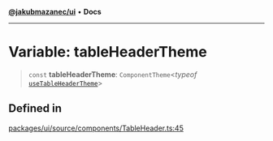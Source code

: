 [**@jakubmazanec/ui**](../README.md) • **Docs**

---

# Variable: tableHeaderTheme

> `const` **tableHeaderTheme**: `ComponentTheme`\<_typeof_
> [`useTableHeaderTheme`](../functions/useTableHeaderTheme.md)\>

## Defined in

[packages/ui/source/components/TableHeader.ts:45](https://github.com/jakubmazanec/tools/blob/a5f92f7f2969c6804808173bd093f7dbafca1b9f/packages/ui/source/components/TableHeader.ts#L45)
